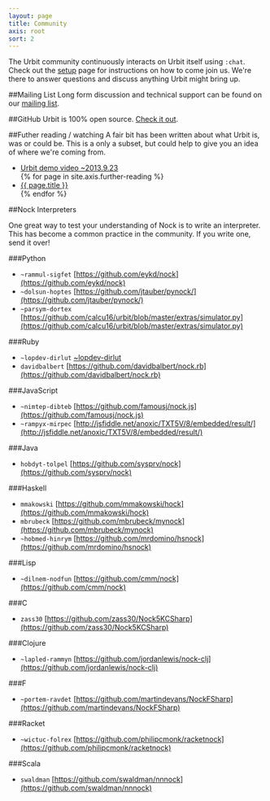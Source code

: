 ```yaml
---
layout: page
title: Community
axis: root
sort: 2
---
```


The Urbit community continuously interacts on Urbit itself using `:chat`. Check out the [setup](/setup/) page for instructions on how to come join us. We're there to answer questions and discuss anything Urbit might bring up.

##Mailing List
Long form discussion and technical support can be found on our [mailing list](https://groups.google.com/forum/#!forum/urbit-dev).

##GitHub
Urbit is 100% open source. [Check it out](https://github.com/urbit/urbit).

##Futher reading / watching
A fair bit has been written about what Urbit is, was or could be. This is a only a subset, but could help to give you an idea of where we're coming from.

<ul>
<li><a href="http://vimeo.com/75312418">Urbit demo video ~2013.9.23</a></li>
{% for page in site.axis.further-reading %}
<li><a href="{{ page.url }}">{{ page.title }}</a></li>
{% endfor %}
</ul>

##Nock Interpreters

One great way to test your understanding of Nock is to write an interpreter. This has become a common practice in the community. If you write one, send it over!

###Python

+ `~rammul-sigfet` [https://github.com/eykd/nock](https://github.com/eykd/nock)
+ `~dolsun-hoptes` [https://github.com/jtauber/pynock/](https://github.com/jtauber/pynock/)
+ `~parsym-dortex` [https://github.com/calcu16/urbit/blob/master/extras/simulator.py](https://github.com/calcu16/urbit/blob/master/extras/simulator.py)

###Ruby

+ `~lopdev-dirlut` [~lopdev-dirlut](https://github.com/tjic/nock)
+ `davidbalbert` [https://github.com/davidbalbert/nock.rb](https://github.com/davidbalbert/nock.rb)

###JavaScript

+ `~nimtep-dibteb` [https://github.com/famousj/nock.js](https://github.com/famousj/nock.js)
+ `~rampyx-mirpec` [http://jsfiddle.net/anoxic/TXT5V/8/embedded/result/](http://jsfiddle.net/anoxic/TXT5V/8/embedded/result/)

###Java
+ `hobdyt-tolpel` [https://github.com/sysprv/nock](https://github.com/sysprv/nock)

###Haskell
+ `mmakowski` [https://github.com/mmakowski/hock](https://github.com/mmakowski/hock)
+ `mbrubeck` [https://github.com/mbrubeck/mynock](https://github.com/mbrubeck/mynock)
+ `~hobmed-hinrym` [https://github.com/mrdomino/hsnock](https://github.com/mrdomino/hsnock)

###Lisp

+ `~dilnem-nodfun` [https://github.com/cmm/nock](https://github.com/cmm/nock)

###C

+ `zass30` [https://github.com/zass30/Nock5KCSharp](https://github.com/zass30/Nock5KCSharp)

###Clojure

+ `~lapled-rammyn` [https://github.com/jordanlewis/nock-clj](https://github.com/jordanlewis/nock-clj)

###F

+ `~portem-ravdet` [https://github.com/martindevans/NockFSharp](https://github.com/martindevans/NockFSharp)

###Racket
+ `~wictuc-folrex` [https://github.com/philipcmonk/racketnock](https://github.com/philipcmonk/racketnock)

###Scala
+ `swaldman` [https://github.com/swaldman/nnnock](https://github.com/swaldman/nnnock)
